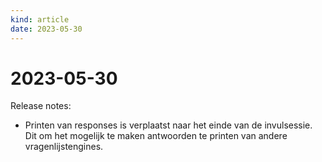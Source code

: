 ```yaml
---
kind: article
date: 2023-05-30
---
```


# 2023-05-30

Release notes:

* Printen van responses is verplaatst naar het einde van de invulsessie. Dit om het mogelijk te maken antwoorden te printen van andere vragenlijstengines.
